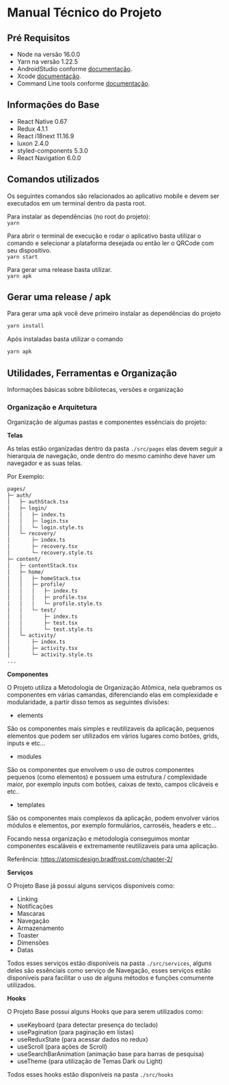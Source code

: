 # Manual Técnico do Projeto

## Pré Requisitos

- Node na versão 16.0.0
- Yarn na versão 1.22.5
- AndroidStudio conforme [documentação](https://reactnative.dev/docs/environment-setup).
- Xcode [documentação](https://reactnative.dev/docs/environment-setup).
- Command Line tools conforme [documentação](https://reactnative.dev/docs/environment-setup).

## Informações do Base

- React Native 0.67
- Redux 4.1.1
- React i18next 11.16.9
- luxon 2.4.0
- styled-components 5.3.0
- React Navigation 6.0.0

## Comandos utilizados

Os seguintes comandos são relacionados ao aplicativo mobile e devem ser executados em um terminal dentro da pasta root.

Para instalar as dependências (no root do projeto):<br>
`yarn`

Para abrir o terminal de execução e rodar o aplicativo basta utilizar o comando e selecionar a plataforma desejada ou então ler o QRCode com seu dispositivo.<br>
`yarn start`

Para gerar uma release basta utilizar.<br>
`yarn apk`

## Gerar uma release / apk

Para gerar uma apk você deve primeiro instalar as dependências do projeto

```sh
yarn install
```

Após instaladas basta utilizar o comando

```sh
yarn apk
```

## Utilidades, Ferramentas e Organização

Informações básicas sobre bibliotecas, versões e organização

### Organização e Arquitetura

Organização de algumas pastas e componentes essênciais do projeto:

**Telas**

As telas estão organizadas dentro da pasta `./src/pages` elas devem seguir a hierarquia de navegação, onde dentro do mesmo caminho deve haver um navegador e as suas telas.

Por Exemplo:

```bash
pages/
├─ auth/
│   ├─ authStack.tsx
│   ├─ login/
│   │   ├─ index.ts
│   │   ├─ login.tsx
│   │   └─ login.style.ts
│   └─ recovery/
│       ├─ index.ts
│       ├─ recovery.tsx
│       └─ recovery.style.ts
├─ content/
│   ├─ contentStack.tsx
│   ├─ home/
│   │   ├─ homeStack.tsx
│   │   ├─ profile/
│   │   │   ├─ index.ts
│   │   │   ├─ profile.tsx
│   │   │   └─ profile.style.ts
│   │   └─ test/
│   │       ├─ index.ts
│   │       ├─ test.tsx
│   │       └─ test.style.ts
│   └─ activity/
│       ├─ index.ts
│       ├─ activity.tsx
│       └─ activity.style.ts
...
```

**Componentes**

O Projeto utiliza a Metodologia de Organização Atômica, nela quebramos os componentes em várias camandas, diferenciando elas em complexidade e modularidade, a partir disso temos as seguintes divisões:

- elements

São os componentes mais simples e reutilizaveis da aplicação, pequenos elementos que podem ser utilizados em vários lugares como botões, grids, inputs e etc...

- modules

São os componentes que envolvem o uso de outros componentes pequenos (como elementos) e possuem uma estrutura / complexidade maior, por exemplo inputs com botões, caixas de texto, campos clicáveis e etc..

- templates

São os componentes mais complexos da aplicação, podem envolver vários módulos e elementos, por exemplo formulários, carroséis, headers e etc...

Focando nessa organização e métodologia conseguimos montar componentes escaláveis e extremamente reutilizaveis para uma aplicação.

Referência: https://atomicdesign.bradfrost.com/chapter-2/

**Serviços**

O Projeto Base já possui alguns serviços disponiveis como:

- Linking
- Notificações
- Mascaras
- Navegação
- Armazenamento
- Toaster
- Dimensões
- Datas

Todos esses serviços estão disponíveis na pasta `./src/services`, alguns deles são essênciais como serviço de Navegação, esses serviços estão disponíveis para facilitar o uso de alguns métodos e funções comumente utilizados.

**Hooks**

O Projeto Base possui alguns Hooks que para serem utilizados como:

- useKeyboard (para detectar presença do teclado)
- usePagination (para paginação em listas)
- useReduxState (para acessar dados no redux)
- useScroll (para ações de Scroll)
- useSearchBarAnimation (animação base para barras de pesquisa)
- useTheme (para utilização de Temas Dark ou Light)

Todos esses hooks estão disponíveis na pasta `./src/hooks`
